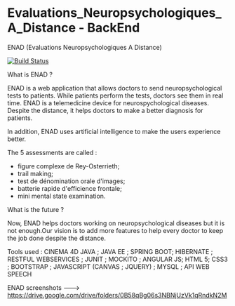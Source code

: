 # Evaluations_Neuropsychologiques_A_Distance - BackEnd

ENAD (Evaluations Neuropsychologiques A Distance)

[![Build Status](https://travis-ci.com/4hwc/4HWCEvaluationsNeuropsychologiquesADistance-BackEnd.svg)](https://travis-ci.com/4hwc/4HWCEvaluationsNeuropsychologiquesADistance-BackEnd)

What is ENAD ?

ENAD is  a web application that allows doctors to send neuropsychological tests to  patients. While  patients perform the tests,  doctors see them in real time. ENAD is a telemedicine device for neurospychological diseases. Despite the distance, it helps doctors to make a better diagnosis for patients.

In addition, ENAD uses artificial intelligence to make the users experience better.

The 5 assessments are called :

*  figure complexe de Rey-Osterrieth;
*  trail making;
*  test de dénomination orale d'images;
*  batterie rapide d'efficience frontale;
*  mini mental state examination.

What is the future ?

Now, ENAD  helps doctors working on neuropsychological diseases but it is not enough.Our vision is to add more features to help every doctor to keep the job done despite the distance.  

Tools used : CINEMA 4D JAVA ; JAVA EE ; SPRING BOOT; HIBERNATE ; RESTFUL WEBSERVICES ; JUNIT ; MOCKITO ; ANGULAR JS; HTML 5; CSS3 ; BOOTSTRAP ; JAVASCRIPT (CANVAS ; JQUERY) ; MYSQL ; API WEB SPEECH

ENAD screenshots ---> https://drive.google.com/drive/folders/0B58qBg06s3NBNjUzVk1qRndkN2M
